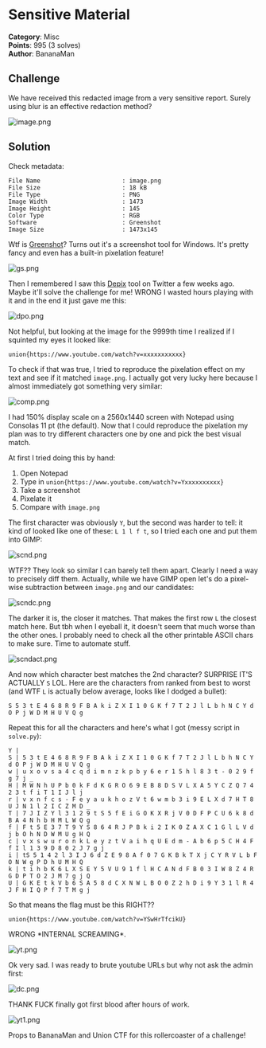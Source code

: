 # Sensitive Material

**Category**: Misc \
**Points**: 995 (3 solves) \
**Author**: BananaMan

## Challenge

We have received this redacted image from a very sensitive report. Surely
using blur is an effective redaction method?

![image.png](image.png)

## Solution

Check metadata:
```
File Name                       : image.png
File Size                       : 18 kB
File Type                       : PNG
Image Width                     : 1473
Image Height                    : 145
Color Type                      : RGB
Software                        : Greenshot
Image Size                      : 1473x145
```

Wtf is [Greenshot](https://github.com/greenshot/greenshot)? Turns out it's a
screenshot tool for Windows. It's pretty fancy and even has a built-in
pixelation feature!

![gs.png](gs.png)

Then I remembered I saw this [Depix](https://github.com/beurtschipper/Depix)
tool on Twitter a few weeks ago. Maybe it'll solve the challenge for me!
WRONG I wasted hours playing with it and in the end it just gave me this:

![dpo.png](dpo.png)

Not helpful, but looking at the image for the 9999th time I realized if I
squinted my eyes it looked like:
```
union{https://www.youtube.com/watch?v=xxxxxxxxxxx}
```

To check if that was true, I tried to reproduce the pixelation effect on my
text and see if it matched `image.png`. I actually got very lucky here
because I almost immediately got something very similar:

![comp.png](comp.png)

I had 150% display scale on a 2560x1440 screen with Notepad using Consolas 11
pt (the default). Now that I could reproduce the pixelation my plan was to
try different characters one by one and pick the best visual match.

At first I tried doing this by hand:
1. Open Notepad
2. Type in `union{https://www.youtube.com/watch?v=Yxxxxxxxxxx}`
2. Take a screenshot
3. Pixelate it
4. Compare with `image.png`

The first character was obviously `Y`, but the second was harder to tell: it
kind of looked like one of these: `L 1 l f t`, so I tried each one and put
them into GIMP:

![scnd.png](scnd.png)

WTF?? They look so similar I can barely tell them apart. Clearly I need a way
to precisely diff them. Actually, while we have GIMP open let's do a
pixel-wise subtraction between `image.png` and our candidates:

![scndc.png](scndc.png)

The darker it is, the closer it matches. That makes the first row `L` the
closest match here. But tbh when I eyeball it, it doesn't seem that much
worse than the other ones. I probably need to check all the other printable
ASCII chars to make sure. Time to automate stuff.

![scndact.png](scndact.png)

And now which character best matches the 2nd character? SURPRISE IT'S
ACTUALLY `S` LOL. Here are the characters from ranked from best to worst (and
WTF `L` is actually below average, looks like I dodged a bullet):
```
S 5 3 t E 4 6 8 R 9 F B A k i Z X I 1 0 G K f 7 T 2 J l L b h N C Y d O P j W D M H U V Q g
```

Repeat this for all the characters and here's what I got (messy script in `solve.py`):
```
Y |
S | 5 3 t E 4 6 8 R 9 F B A k i Z X I 1 0 G K f 7 T 2 J l L b h N C Y d O P j W D M H U V Q g
w | u x o v s a 4 c q d i m n z k p b y 6 e r 1 5 h l 8 3 t - 0 2 9 f g 7 j _
H | M W N h U P b 0 k F d K G R O 6 9 E B 8 D S V L X A 5 Y C Z Q 7 4 2 3 t f i T 1 I J l j
r | v x n f c s - F e y a u k h o z V t 6 w m b 3 i 9 E L X d 7 H T 8 U J N 1 l 2 I C Z M D _
T | 7 J I Z Y l 3 1 2 9 t S 5 f E i G O K X R j V 0 D F P C U 6 k 8 d B A 4 N h b H M L W Q g
f | F t 5 E 3 7 T 9 Y S 8 6 4 R J P B k i 2 I K 0 Z A X C 1 G l L V d j b O h N D W M U g H Q
c | v x s w u r o n k L e y z t V a i h q U E d m - A b 6 p 5 C H 4 F f I l 1 3 9 D 8 0 2 J 7 g j
i | tS 5 1 4 2 l 3 I J 6 d Z E 9 8 A f 0 7 G K B k T X j C Y R V L b F O N W g P D h U M H Q
k | t i h b K 6 L X S E Y 5 V U 9 1 f l H C A N d F B 0 3 I W 8 Z 4 R G D P T O 2 J M 7 g j Q
U | G K E t k V b 6 S A 5 8 d C X N W L B O 0 Z 2 h D i 9 Y 3 1 l R 4 J F H I Q P f 7 T M g j
```

So that means the flag must be this RIGHT??
```
union{https://www.youtube.com/watch?v=YSwHrTfcikU}
```

WRONG \*INTERNAL SCREAMING\*.

![yt.png](yt.png)

Ok very sad. I was ready to brute youtube URLs but why not ask the admin first:

![dc.png](dc.png)

THANK FUCK finally got first blood after hours of work.

![yt1.png](yt1.png)

Props to BananaMan and Union CTF for this rollercoaster of a challenge!
